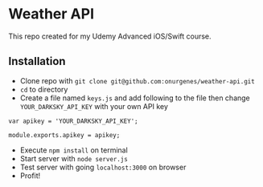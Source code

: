 # Weather API

This repo created for my Udemy Advanced iOS/Swift course.

## Installation

* Clone repo with `git clone git@github.com:onurgenes/weather-api.git`
* `cd` to directory
* Create a file named `keys.js` and add following to the file then change `YOUR_DARKSKY_API_KEY` with your own API key
````
var apikey = 'YOUR_DARKSKY_API_KEY';

module.exports.apikey = apikey;
````
* Execute `npm install` on terminal
* Start server with `node server.js`
* Test server with going `localhost:3000` on browser
* Profit!